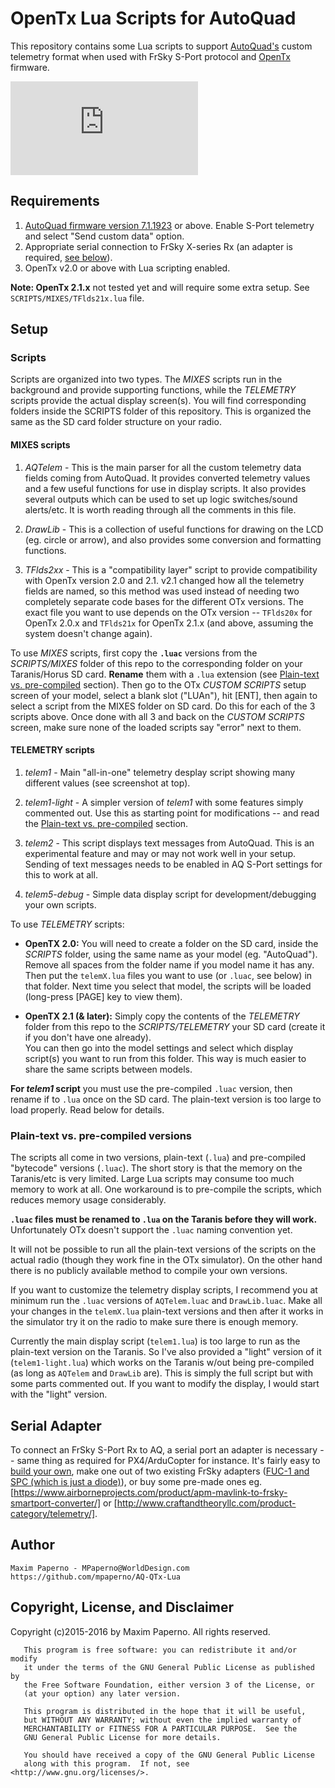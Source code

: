 # OpenTx Lua Scripts for AutoQuad

This repository contains some Lua scripts to support [AutoQuad's](http://autoquad.org) custom telemetry format when used with FrSky S-Port protocol and [OpenTx](http://www.open-tx.org) firmware.

![AutoQuad Custom S-Port Telemetry](http://forum.autoquad.org/download/file.php?id=7624&mode=view)

## Requirements

1. [AutoQuad firmware version 7.1.1923](https://github.com/mpaperno/aq_flight_control/) or above. Enable S-Port telemetry and select "Send custom data" option.
2. Appropriate serial connection to FrSky X-series Rx (an adapter is required, [see below](#serial-adapter)).
3. OpenTx v2.0 or above with Lua scripting enabled.

**Note: OpenTx 2.1.x** not tested yet and will require some extra setup.  See `SCRIPTS/MIXES/TFlds21x.lua` file.

## Setup

### Scripts

Scripts are organized into two types.  The *MIXES* scripts run in the background and provide supporting functions, while the *TELEMETRY* scripts provide the actual display
screen(s). You will find corresponding folders inside the SCRIPTS folder of this repository. This is organized the same as the SD card folder structure on your radio.

#### MIXES scripts

1. *AQTelem* - This is the main parser for all the custom telemetry data fields coming from AutoQuad. It provides converted telemetry values and a few useful functions for 
use in display scripts.  It also provides several outputs which can be used to set up logic switches/sound alerts/etc.  It is worth reading through all the comments in this file.

2. *DrawLib* - This is a collection of useful functions for drawing on the LCD (eg. circle or arrow), and also provides some conversion and formatting functions.

3. *TFlds2xx* - This is a "compatibility layer" script to provide compatibility with OpenTx version 2.0 and 2.1.  v2.1 changed how all the telemetry fields are named,
so this method was used instead of needing two completely separate code bases for the different OTx versions. The exact file you want to use depends on the OTx version -- 
`TFlds20x` for OpenTx 2.0.x and `TFlds21x` for OpenTx 2.1.x (and above, assuming the system doesn't change again).

To use *MIXES* scripts, first copy the **`.luac`** versions from the *SCRIPTS/MIXES* folder of this repo to the corresponding folder on your Taranis/Horus SD card.
**Rename** them with a `.lua` extension (see [Plain-text vs. pre-compiled](#plain-text-vs-pre-compiled-versions) section).
Then go to the OTx *CUSTOM SCRIPTS* setup screen of your model, select a blank slot ("LUAn"), hit [ENT], then again to select a script from the MIXES folder on SD card.
Do this for each of the 3 scripts above.  Once done with all 3 and back on the *CUSTOM SCRIPTS* screen, make sure none of the loaded scripts say "error" next to them.

#### TELEMETRY scripts

1. *telem1* - Main "all-in-one" telemetry desplay script showing many different values (see screenshot at top).

2. *telem1-light* - A simpler version of *telem1* with some features simply commented out. Use this as starting point for modifications -- and read the 
[Plain-text vs. pre-compiled](#plain-text-vs-pre-compiled-versions) section.

3. *telem2* - This script displays text messages from AutoQuad.  This is an experimental feature and may or may not work well in your setup. Sending of text messages needs to be enabled in
AQ S-Port settings for this to work at all.

4. *telem5-debug* - Simple data display script for development/debugging your own scripts.

To use *TELEMETRY* scripts:

- **OpenTX 2.0:** You will need to create a folder on the SD card, inside the *SCRIPTS* folder, using the same name as your model (eg. "AutoQuad"). Remove all spaces from the folder name if
you model name it has any.  Then put the `telemX.lua` files you want to use (or `.luac`, see below) in that folder.  Next time you select that model, the scripts will be loaded (long-press [PAGE] key to view them).

- **OpenTX 2.1 (& later):** Simply copy the contents of the *TELEMETRY* folder from this repo to the *SCRIPTS/TELEMETRY* your SD card (create it if you don't have one already).  
You can then go into the model settings and select which display script(s) you want to run from this folder.  This way is much easier to share the same scripts between models.

**For *telem1* script** you must use the pre-compiled `.luac` version, then rename if to `.lua` once on the SD card. The plain-text version is too large to load properly.  Read below for details.

### Plain-text vs. pre-compiled versions

The scripts all come in two versions, plain-text (`.lua`) and pre-compiled "bytecode" versions (`.luac`).  The short story is that the memory on the Taranis/etc is very limited. 
Large Lua scripts may consume too much memory to work at all.  One workaround is to pre-compile the scripts, which reduces memory usage considerably.

**`.luac` files must be renamed to `.lua` on the Taranis before they will work.** Unfortunately OTx doesn't support the `.luac` naming convention yet.

It will not be possible to run all the plain-text versions of the scripts on the actual radio (though they work fine in the OTx simulator). On the other hand there is no publicly
available method to compile your own versions.

If you want to customize the telemetry display scripts, I recommend you at minimum run the `.luac` versions of `AQTelem.luac` and `DrawLib.luac`. Make all your changes in the
`telemX.lua` plain-text versions and then after it works in the simulator try it on the radio to make sure there is enough memory.

Currently the main display script (`telem1.lua`) is too large to run as the plain-text version on the Taranis. So I've also provided a "light" version of it (`telem1-light.lua`) 
which works on the Taranis w/out being pre-compiled (as long as `AQTelem` and `DrawLib` are).  This is simply the full script but with some parts commented out.  If you want to 
modify the display, I would start with the "light" version.

## Serial Adapter

To connect an FrSky S-Port Rx to AQ, a serial port an adapter is necessary -- same thing as required for PX4/ArduCopter for instance.  It's fairly easy to 
[build your own](https://github.com/TauLabs/TauLabs/wiki/User-Guide:-FrSKY-S.PORT-telemetry#making-the-connection), make one out of two existing FrSky adapters 
([FUC-1 and SPC (which is just a diode)](http://ardupilot.org/copter/docs/common-frsky-telemetry.html#diy-cable-for-x-receivers)), or buy some pre-made ones eg. 
[https://www.airborneprojects.com/product/apm-mavlink-to-frsky-smartport-converter/]  or  [http://www.craftandtheoryllc.com/product-category/telemetry/].


## Author

    Maxim Paperno - MPaperno@WorldDesign.com
    https://github.com/mpaperno/AQ-QTx-Lua


## Copyright, License, and Disclaimer

Copyright (c)2015-2016 by Maxim Paperno. All rights reserved.

       This program is free software: you can redistribute it and/or modify
       it under the terms of the GNU General Public License as published by
       the Free Software Foundation, either version 3 of the License, or
       (at your option) any later version.

       This program is distributed in the hope that it will be useful,
       but WITHOUT ANY WARRANTY; without even the implied warranty of
       MERCHANTABILITY or FITNESS FOR A PARTICULAR PURPOSE.  See the
       GNU General Public License for more details.

       You should have received a copy of the GNU General Public License
       along with this program.  If not, see <http://www.gnu.org/licenses/>.
    
